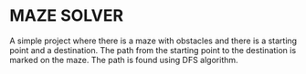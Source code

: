 # MAZE SOLVER
A simple project where there is a maze with obstacles and there is a starting point and a destination. The path from the starting point to the destination is marked on the maze. The path is found using DFS algorithm.
